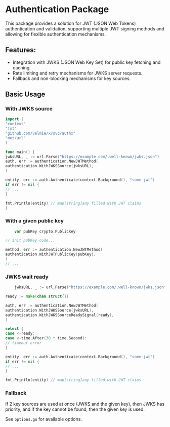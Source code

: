 # Authentication Package

This package provides a solution for JWT (JSON Web Tokens) authentication and validation, supporting
multiple JWT signing methods and allowing for flexible authentication mechanisms.

## Features:

- Integration with JWKS (JSON Web Key Set) for public key fetching and caching.
- Rate limiting and retry mechanisms for JWKS server requests.
- Fallback and non-blocking mechanisms for key sources.

## Basic Usage

### With JWKS source

```go
import (
"context"
"fmt"
"github.com/velmie/x/svc/authx"
"net/url"
)

func main() {
jwksURL, _ := url.Parse("https://example.com/.well-known/jwks.json")
auth, err := authentication.NewJWTMethod(
authentication.WithJWKSSource(jwksURL),
)

entity, err := auth.Authenticate(context.Background(), "some-jwt")
if err != nil {
// ...
}

fmt.Println(entity) // map[string]any filled with JWT claims
}
```

### With a given public key

```go
    var pubKey crypto.PublicKey

// init pubKey code...

method, err := authentication.NewJWTMethod(
authentication.WithJWTPublicKey(pubKey),
)
// ...
```

### JWKS wait ready

```go
    jwksURL, _ := url.Parse("https://example.com/.well-known/jwks.json")

ready := make(chan struct{})

auth, err := authentication.NewJWTMethod(
authentication.WithJWKSSource(jwksURL),
authentication.WithJWKSSourceReadySignal(ready),
)

select {
case <-ready:
case <-time.After(30 * time.Second):
// timeout error
}

entity, err := auth.Authenticate(context.Background(), "some-jwt")
if err != nil {
// ...
}

fmt.Println(entity) // map[string]any filled with JWT claims
```

### Fallback

If 2 key sources are used at once (JWKS and the given key), then JWKS has priority, and if the key cannot be found, then
the given key is used.

See `options.go` for available options.